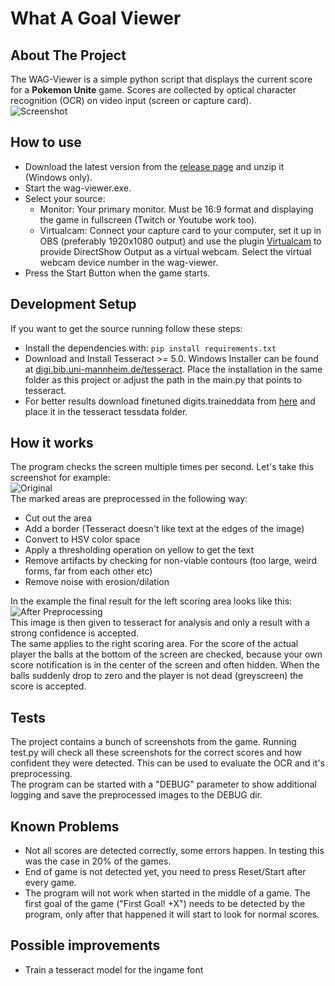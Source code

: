 # What A Goal Viewer

## About The Project

The WAG-Viewer is a simple python script that displays the current score for a **Pokemon Unite** game. Scores are collected by optical character recognition (OCR) on video input (screen or capture card).  
![Screenshot](https://i.imgur.com/ZnCUO34.png)  

## How to use

* Download the latest version from the [release page](https://github.com/Jimboom7/what-a-goal-viewer/releases) and unzip it (Windows only).
* Start the wag-viewer.exe.
* Select your source:
	* Monitor: Your primary monitor. Must be 16:9 format and displaying the game in fullscreen (Twitch or Youtube work too).
	* Virtualcam: Connect your capture card to your computer, set it up in OBS (preferably 1920x1080 output) and use the plugin [Virtualcam](https://obsproject.com/forum/resources/obs-virtualcam.949/) to provide DirectShow Output as a virtual webcam. Select the virtual webcam device number in the wag-viewer.
* Press the Start Button when the game starts.

## Development Setup

If you want to get the source running follow these steps:
- Install the dependencies with: `pip install requirements.txt`
- Download and Install Tesseract >= 5.0. Windows Installer can be found at [digi.bib.uni-mannheim.de/tesseract](https://digi.bib.uni-mannheim.de/tesseract/). Place the installation in the same folder as this project or adjust the path in the main.py that points to tesseract.  
- For better results download finetuned digits.traineddata from [here](https://github.com/Shreeshrii/tessdata_shreetest) and place it in the tesseract tessdata folder.


## How it works

The program checks the screen multiple times per second. Let's take this screenshot for example:  
![Original](https://i.imgur.com/1tLopkf.png)  
The marked areas are preprocessed in the following way:  
- Cut out the area
- Add a border (Tesseract doesn't like text at the edges of the image)
- Convert to HSV color space
- Apply a thresholding operation on yellow to get the text
- Remove artifacts by checking for non-viable contours (too large, weird forms, far from each other etc)
- Remove noise with erosion/dilation

In the example the final result for the left scoring area looks like this:  
![After Preprocessing](https://i.imgur.com/Mx3XfBx.png)  
This image is then given to tesseract for analysis and only a result with a strong confidence is accepted.  
The same applies to the right scoring area. For the score of the actual player the balls at the bottom of the screen are checked, because your own score notification is in the center of the screen and often hidden. When the balls suddenly drop to zero and the player is not dead (greyscreen) the score is accepted.

## Tests

The project contains a bunch of screenshots from the game. Running test.py will check all these screenshots for the correct scores and how confident they were detected. This can be used to evaluate the OCR and it's preprocessing.  
The program can be started with a "DEBUG" parameter to show additional logging and save the preprocessed images to the DEBUG dir.

## Known Problems
- Not all scores are detected correctly, some errors happen. In testing this was the case in 20% of the games.  
- End of game is not detected yet, you need to press Reset/Start after every game.  
- The program will not work when started in the middle of a game. The first goal of the game ("First Goal! +X") needs to be detected by the program, only after that happened it will start to look for normal scores.

## Possible improvements
- Train a tesseract model for the ingame font